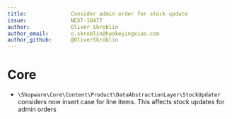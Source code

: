 ```yaml
---
title:              Consider admin order for stock update
issue:              NEXT-10477
author:             Oliver Skroblin
author_email:       o.skroblin@haokeyingxiao.com
author_github:      @OliverSkroblin
---
```

# Core
* `\Shopware\Core\Content\Product\DataAbstractionLayer\StockUpdater` considers now insert case for line items. This affects stock updates for admin orders  
